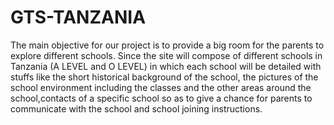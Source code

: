 # GTS-TANZANIA
The main objective for our project is to  provide a big room for the parents to explore  different schools. Since the site  will compose of different schools in Tanzania (A LEVEL and O LEVEL) in which each school will be detailed with stuffs like the short historical background of the school, the pictures of the school environment including the classes and the other areas around the school,contacts of a specific school so as to give a chance for parents to communicate with the school and school joining instructions.
